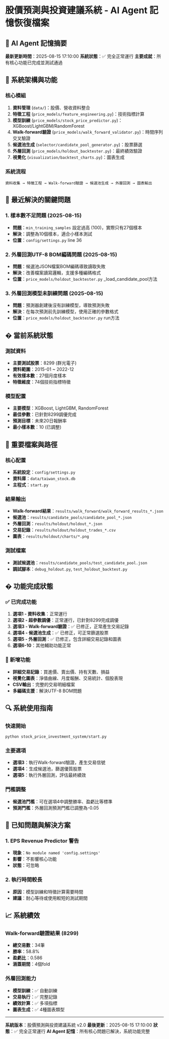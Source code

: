 ﻿# 股價預測與投資建議系統 - AI Agent 記憶恢復檔案

## 🤖 AI Agent 記憶摘要

**最新更新時間**：2025-08-15 17:10:00
**系統狀態**：✅ 完全正常運行
**主要成就**：所有核心功能已完成並測試通過

## 🎯 系統架構與功能

### 核心模組
1. **資料管理** (`data/`)：股價、營收資料整合
2. **特徵工程** (`price_models/feature_engineering.py`)：技術指標計算
3. **模型訓練** (`price_models/stock_price_predictor.py`)：XGBoost/LightGBM/RandomForest
4. **Walk-forward驗證** (`price_models/walk_forward_validator.py`)：時間序列交叉驗證
5. **候選池生成** (`selector/candidate_pool_generator.py`)：股票篩選
6. **外層回測** (`price_models/holdout_backtester.py`)：最終績效驗證
7. **視覺化** (`visualization/backtest_charts.py`)：圖表生成

### 系統流程
```
資料收集 → 特徵工程 → Walk-forward驗證 → 候選池生成 → 外層回測 → 圖表輸出
```

## 🔧 最近解決的關鍵問題

### 1. 樣本數不足問題 (2025-08-15)
- **問題**：`min_training_samples` 設定過高 (100)，實際只有27個樣本
- **解決**：調整為10個樣本，適合小樣本測試
- **位置**：`config/settings.py` line 36

### 2. 外層回測UTF-8 BOM編碼問題 (2025-08-15)
- **問題**：候選池JSON檔案BOM編碼導致讀取失敗
- **解決**：改善檔案讀寫邏輯，支援多種編碼格式
- **位置**：`price_models/holdout_backtester.py` _load_candidate_pool方法

### 3. 外層回測模型未訓練問題 (2025-08-15)
- **問題**：預測器創建後沒有訓練模型，導致預測失敗
- **解決**：在每次預測前先訓練模型，使用正確的參數格式
- **位置**：`price_models/holdout_backtester.py` run方法

## � 當前系統狀態

### 測試資料
- **主要測試股票**：8299 (群光電子)
- **資料範圍**：2015-01 ~ 2022-12
- **有效樣本數**：27個月度樣本
- **特徵維度**：74個技術指標特徵

### 模型配置
- **主要模型**：XGBoost, LightGBM, RandomForest
- **最佳參數**：已針對8299調優完成
- **預測目標**：未來20日報酬率
- **最小樣本數**：10 (已調整)

## 📁 重要檔案與路徑

### 核心配置
- **系統設定**：`config/settings.py`
- **資料庫**：`data/taiwan_stock.db`
- **主程式**：`start.py`

### 結果輸出
- **Walk-forward結果**：`results/walk_forward/walk_forward_results_*.json`
- **候選池**：`results/candidate_pools/candidate_pool_*.json`
- **外層回測**：`results/holdout/holdout_*.json`
- **交易記錄**：`results/holdout/holdout_trades_*.csv`
- **圖表**：`results/holdout/charts/*.png`

### 測試檔案
- **測試候選池**：`results/candidate_pools/test_candidate_pool.json`
- **調試腳本**：`debug_holdout.py`, `test_holdout_backtest.py`

## � 功能完成狀態

### ✅ 已完成功能
1. **選項1 - 資料收集**：正常運行
2. **選項2 - 超參數調優**：正常運行，已針對8299完成調優
3. **選項3 - Walk-forward驗證**：✅ 已修正，正常產生交易記錄
4. **選項4 - 候選池生成**：✅ 已修正，可正常篩選股票
5. **選項5 - 外層回測**：✅ 已修正，包含詳細交易記錄和圖表
6. **選項6-10**：其他輔助功能正常

### 🎨 新增功能
- **詳細交易記錄**：買進價、賣出價、持有天數、損益
- **視覺化圖表**：淨值曲線、月度報酬、交易統計、個股表現
- **CSV輸出**：完整的交易明細檔案
- **多編碼支援**：解決UTF-8 BOM問題

## 🔍 系統使用指南

### 快速開始
```bash
python stock_price_investment_system/start.py
```

### 主要選項
- **選項3**：執行Walk-forward驗證，產生交易信號
- **選項4**：生成候選池，篩選優質股票
- **選項5**：執行外層回測，評估最終績效

### 門檻調整
- **候選池門檻**：可在選項4中調整勝率、盈虧比等標準
- **預測門檻**：外層回測預測門檻已調整為-0.05

## 🐛 已知問題與解決方案

### 1. EPS Revenue Predictor 警告
- **現象**：`No module named 'config.settings'`
- **影響**：不影響核心功能
- **狀態**：可忽略

### 2. 執行時間較長
- **原因**：模型訓練和特徵計算需要時間
- **建議**：耐心等待或使用較短的測試期間

## 📈 系統績效

### Walk-forward驗證結果 (8299)
- **總交易數**：34筆
- **勝率**：58.8%
- **盈虧比**：0.586
- **涵蓋期間**：4個fold

### 外層回測能力
- **模型訓練**：✅ 自動訓練
- **交易執行**：✅ 完整記錄
- **績效計算**：✅ 多項指標
- **圖表生成**：✅ 4種圖表類型

---

**系統版本**：股價預測與投資建議系統 v2.0
**最後更新**：2025-08-15 17:10:00
**狀態**：✅ 完全正常運行
**AI Agent 記憶**：所有核心問題已解決，系統功能完整



